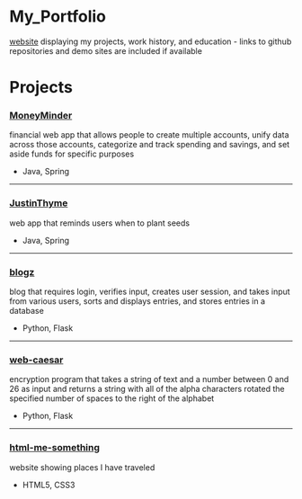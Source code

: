 # My_Portfolio
[website](https://rawgit.com/Sara-Hamilton/My_Portfolio/master/) displaying my projects, work history, and education -  links to github repositories and demo sites are included if available 

# Projects
### [MoneyMinder](https://github.com/Sara-Hamilton/MoneyMinder)
financial web app that allows people to create multiple accounts, unify data across those accounts, categorize and track spending and savings, and set aside funds for specific purposes  
* Java, Spring  
---
### [JustinThyme](https://github.com/Sara-Hamilton/JustinThyme)    
web app that reminds users when to plant seeds   
* Java, Spring 
---
### [blogz](https://github.com/Sara-Hamilton/blogz)  
blog that requires login, verifies input, creates user session, and takes input from various users, sorts and displays entries, and stores entries in a database  
* Python, Flask  
---
### [web-caesar](https://github.com/Sara-Hamilton/web-caesar)  
encryption program that takes a string of text and a number between 0 and 26 as input and returns a string with all of the alpha characters rotated the specified number of spaces to the right of the alphabet  
* Python, Flask  
---
### [html-me-something](https://github.com/Sara-Hamilton/html-me-something)  
website showing places I have traveled  
* HTML5, CSS3  
